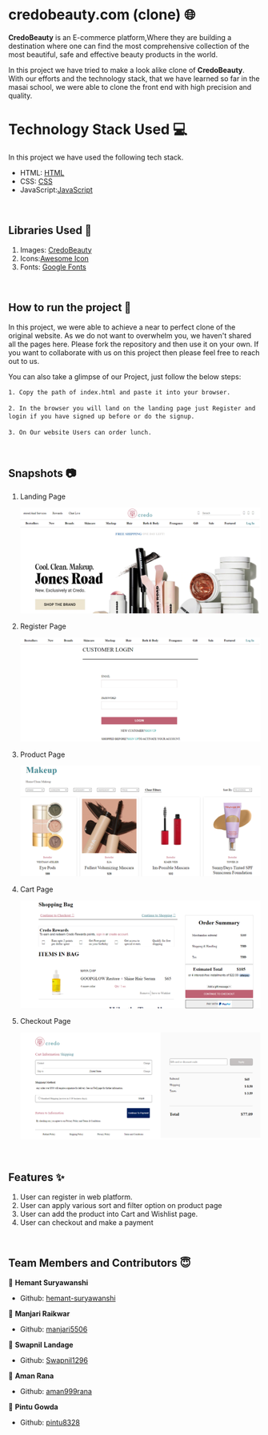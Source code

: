 # credobeauty.com (clone) 🌐

**CredoBeauty** is an E-commerce platform,Where they are building a destination where one can find the most comprehensive collection of the most beautiful, safe and effective beauty products in the world.

In this project we have tried to make a look alike clone of **CredoBeauty**. With our efforts and the technology stack, that we have learned so far in the masai school, we were able to clone the front end with high precision and quality.

# Technology Stack Used 💻

In this project we have used the following tech stack.

- HTML: [HTML](https://developer.mozilla.org/en-US/docs/Web/HTML)
- CSS: [CSS](https://developer.mozilla.org/en-US/docs/Web/CSS)
- JavaScript:[JavaScript](https://developer.mozilla.org/en-US/docs/Web/JavaScript)

<br>

## Libraries Used 🌟

1. Images: [CredoBeauty](https://credobeauty.com/)
2. Icons:[Awesome Icon](https://www.w3schools.com/icons/fontawesome5_intro.asp)
3. Fonts: [Google Fonts](https://fonts.google.com/)

<br>

## How to run the project 📑

In this project, we were able to achieve a near to perfect clone of the original website. As we do not want to overwhelm you, we haven't shared all the pages here. Please fork the repository and then use it on your own. If you want to collaborate with us on this project then please feel free to reach out to us.

You can also take a glimpse of our Project, just follow the below steps:

    1. Copy the path of index.html and paste it into your browser.

    2. In the browser you will land on the landing page just Register and login if you have signed up before or do the signup.

    3. On Our website Users can order lunch.

<br>

## Snapshots 📷

1. Landing Page

   ![FoodXprs](photoimages/homepage.png)

2. Register Page

   ![FoodXprs](photoimages/loinpage.png)

3. Product Page

   ![FoodXprs](photoimages/productpage.png)

4. Cart Page

   ![FoodXprs](photoimages/cartpage.png)

5. Checkout Page

   ![FoodXprs](photoimages/paymentpage.png)

<br>

## Features ✨

1. User can register in web platform.
2. User can apply various sort and filter option on product page
3. User can add the product into Cart and Wishlist page.
4. User can checkout and make a payment

<br>

<!-- ## Demo 🎥

[FoodXprs_clone](https://foodxprs.netlify.app/index.html)

<br> -->

## Team Members and Contributors 😇

👤 **Hemant Suryawanshi**

- Github: [hemant-suryawanshi](https://github.com/hemant-suryawanshi)

👤 **Manjari Raikwar**

- Github: [manjari5506](https://github.com/manjari5506)

👤 **Swapnil Landage**

- Github: [Swapnil1296](https://github.com/Swapnil1296)

👤 **Aman Rana**

- Github: [aman999rana](https://github.com/aman999rana)

👤 **Pintu Gowda**

- Github: [pintu8328](https://github.com/pintu8328)

